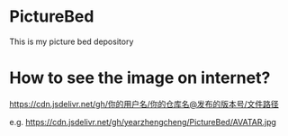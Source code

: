 # PictureBed
This is my picture bed depository

# How to see the image on internet?
https://cdn.jsdelivr.net/gh/你的用户名/你的仓库名@发布的版本号/文件路径

e.g.
https://cdn.jsdelivr.net/gh/yearzhengcheng/PictureBed/AVATAR.jpg
